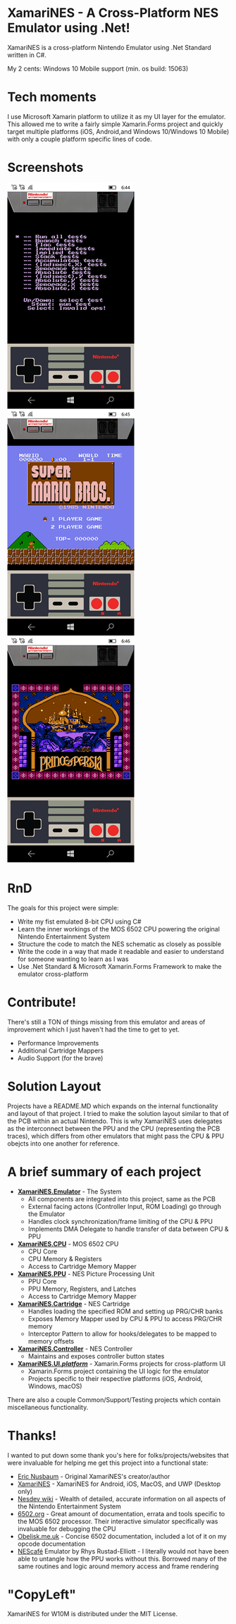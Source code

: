 ﻿# XamariNES - A Cross-Platform NES Emulator using .Net!

XamariNES is a cross-platform Nintendo Emulator using .Net Standard written in C#. 


My 2 cents: Windows 10 Mobile support (min. os build: 15063)


# Tech moments

I use Microsoft Xamarin platform to utilize it as my UI layer for the emulator. 
This allowed me to write a fairly simple Xamarin.Forms project and quickly target multiple platforms 
(iOS, Android,and Windows 10/Windows 10 Mobile) with only a couple platform specific lines of code. 


# Screenshots
![Shot 1](https://github.com/mediaexplorer74/XamariNES/blob/main/ss_0001.png)
![Shot 2](https://github.com/mediaexplorer74/XamariNES/blob/main/ss_0002.png)
![Shot 3](https://github.com/mediaexplorer74/XamariNES/blob/main/ss_0003.png)


# RnD
The goals for this project were simple:
- Write my fist emulated 8-bit CPU using C#
- Learn the inner workings of the MOS 6502 CPU powering the original Nintendo Entertainment System
- Structure the code to match the NES schematic as closely as possible
- Write the code in a way that made it readable and easier to understand for someone wanting to learn as I was
- Use .Net Standard & Microsoft Xamarin.Forms Framework to make the emulator cross-platform 


# Contribute!
There's still a TON of things missing from this emulator and areas of improvement which I just haven't had the time to get to yet.
- Performance Improvements
- Additional Cartridge Mappers
- Audio Support (for the brave)


# Solution Layout
Projects have a README.MD which expands on the internal functionality and layout of that project. 
I tried to make the solution layout similar to that of the PCB within an actual Nintendo. 
This is why XamariNES uses delegates as the interconnect between the PPU and the CPU 
(representing the PCB traces), which differs from other emulators that might pass the CPU & PPU obejcts 
into one another for reference. 


# A brief summary of each project
- **[XamariNES.Emulator](./XamariNES.Emulator/)** - The System
  - All components are integrated into this project, same as the PCB
  - External facing actons (Controller Input, ROM Loading) go through the Emulator
  - Handles clock synchronization/frame limiting of the CPU & PPU
  - Implements DMA Delegate to handle transfer of data between CPU & PPU
- **[XamariNES.CPU](./XamariNES.CPU/)** - MOS 6502 CPU
  - CPU Core
  - CPU Memory & Registers
  - Access to Cartridge Memory Mapper
- **[XamariNES.PPU](./XamariNES.PPU/)** - NES Picture Processing Unit
  - PPU Core
  - PPU Memory, Registers, and Latches
  - Access to Cartridge Memory Mapper
- **[XamariNES.Cartridge](./XamariNES.Cartridge/)** - NES Cartridge
  - Handles loading the specified ROM and setting up PRG/CHR banks
  - Exposes Memory Mapper used by CPU & PPU to access PRG/CHR memory
  - Interceptor Pattern to allow for hooks/delegates to be mapped to memory offsets
- **[XamariNES.Controller](./XamariNES.Controller/)** - NES Controller
  - Maintains and exposes controller button states
- **[XamariNES.UI.*platform*](./XamariNES.UI/)** - Xamarin.Forms projects for cross-platform UI
  - Xamarin.Forms project containing the UI logic for the emulator
  - Projects specific to their respective platforms (iOS, Android, Windows, macOS)

There are also a couple Common/Support/Testing projects which contain miscellaneous functionality.

# Thanks!
I wanted to put down some thank you's here for folks/projects/websites 
that were invaluable for helping me get this project into a functional state:
- [Eric Nusbaum](https://github.com/enusbaum/)  - Original XamariNES's creator/author
- [XamariNES](https://github.com/enusbaum/XamariNES) - XamariNES for Android, iOS, MacOS, and UWP (Desktop only)
- [Nesdev wiki](http://wiki.nesdev.com/w/index.php/Nesdev_Wiki) - Wealth of detailed, accurate information on all aspects of the Nintendo Entertainment System
- [6502.org](http://www.6502.org/) - Great amount of documentation, errata and tools specific to the MOS 6502 processor. Their interactive simulator specifically was invaluable for debugging the CPU
- [Obelisk.me.uk](http://www.obelisk.me.uk/6502/reference.html) - Concise 6502 documentation, included a lot of it on my opcode documentation
- [NEScafé](https://github.com/GunshipPenguin/nescafe) Emulator by Rhys Rustad-Elliott - I literally would not have been able to untangle how the PPU works without this. Borrowed many of the same routines and logic around memory access and frame rendering


# "CopyLeft" 
XamariNES for W10M is distributed under the MIT License. 